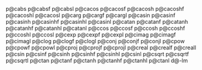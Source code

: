 p@cabs
p@cabsf
p@cabsl
p@cacos
p@cacosf
p@cacosh
p@cacoshf
p@cacoshl
p@cacosl
p@carg
p@cargf
p@cargl
p@casin
p@casinf
p@casinh
p@casinhf
p@casinhl
p@casinl
p@catan
p@catanf
p@catanh
p@catanhf
p@catanhl
p@catanl
p@ccos
p@ccosf
p@ccosh
p@ccoshf
p@ccoshl
p@ccosl
p@cexp
p@cexpf
p@cexpl
p@cimag
p@cimagf
p@cimagl
p@clog
p@clogf
p@clogl
p@conj
p@conjf
p@conjl
p@cpow
p@cpowf
p@cpowl
p@cproj
p@cprojf
p@cprojl
p@creal
p@crealf
p@creall
p@csin
p@csinf
p@csinh
p@csinhf
p@csinhl
p@csinl
p@csqrt
p@csqrtf
p@csqrtl
p@ctan
p@ctanf
p@ctanh
p@ctanhf
p@ctanhl
p@ctanl
d@-lm